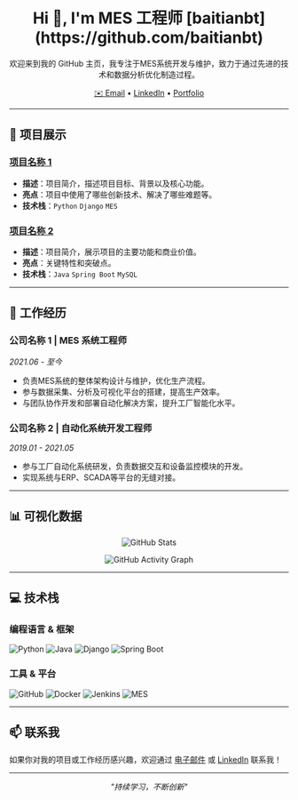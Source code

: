 <!-- 标题 -->
<h1 align="center">Hi 👋, I'm MES 工程师 [baitianbt](https://github.com/baitianbt)</h1>

<!-- 简介 -->
<p align="center">
  欢迎来到我的 GitHub 主页，我专注于MES系统开发与维护，致力于通过先进的技术和数据分析优化制造过程。
</p>

<!-- 个人信息 & 联系方式 -->
<p align="center">
  <a href="mailto:your-email@example.com">✉️ Email</a> •
  <a href="https://www.linkedin.com/in/your-linkedin">LinkedIn</a> •
  <a href="https://your-portfolio.com">Portfolio</a>
</p>

---

## 🚀 项目展示

### [项目名称 1](https://github.com/baitianbt/project1)
- **描述**：项目简介，描述项目目标、背景以及核心功能。
- **亮点**：项目中使用了哪些创新技术、解决了哪些难题等。
- **技术栈**：`Python` `Django` `MES`

### [项目名称 2](https://github.com/baitianbt/project2)
- **描述**：项目简介，展示项目的主要功能和商业价值。
- **亮点**：关键特性和突破点。
- **技术栈**：`Java` `Spring Boot` `MySQL`

<!-- 根据需要添加更多项目 -->

---

## 💼 工作经历

### 公司名称 1 | MES 系统工程师
*2021.06 - 至今*
- 负责MES系统的整体架构设计与维护，优化生产流程。
- 参与数据采集、分析及可视化平台的搭建，提高生产效率。
- 与团队协作开发和部署自动化解决方案，提升工厂智能化水平。

### 公司名称 2 | 自动化系统开发工程师
*2019.01 - 2021.05*
- 参与工厂自动化系统研发，负责数据交互和设备监控模块的开发。
- 实现系统与ERP、SCADA等平台的无缝对接。

---

## 📊 可视化数据

<!-- GitHub 动态统计卡片 -->
<p align="center">
  <img src="https://github-readme-stats.vercel.app/api?username=baitianbt&show_icons=true&theme=default" alt="GitHub Stats" />
</p>

<!-- GitHub 活动图 -->
<p align="center">
  <img src="https://github-readme-activity-graph.vercel.app/graph?username=baitianbt&theme=default" alt="GitHub Activity Graph" />
</p>

<!-- 根据需要，可以增加其他数据卡片，如 Top Languages、贡献图等 -->

---

## 💻 技术栈

### 编程语言 & 框架
<p>
  <img src="https://img.shields.io/badge/Python-3776AB?style=flat&logo=python&logoColor=white" alt="Python" />
  <img src="https://img.shields.io/badge/Java-007396?style=flat&logo=java&logoColor=white" alt="Java" />
  <img src="https://img.shields.io/badge/Django-092E20?style=flat&logo=django&logoColor=white" alt="Django" />
  <img src="https://img.shields.io/badge/Spring_Boot-6DB33F?style=flat&logo=spring-boot&logoColor=white" alt="Spring Boot" />
</p>

### 工具 & 平台
<p>
  <img src="https://img.shields.io/badge/GitHub-181717?style=flat&logo=github&logoColor=white" alt="GitHub" />
  <img src="https://img.shields.io/badge/Docker-2496ED?style=flat&logo=docker&logoColor=white" alt="Docker" />
  <img src="https://img.shields.io/badge/CI/CD-Jenkins-D24939?style=flat" alt="Jenkins" />
  <img src="https://img.shields.io/badge/MES-005A9C?style=flat" alt="MES" />
</p>

---

## 📫 联系我

如果你对我的项目或工作经历感兴趣，欢迎通过 [电子邮件](mailto:your-email@example.com) 或 [LinkedIn](https://www.linkedin.com/in/your-linkedin) 联系我！

---

<!-- 页脚 -->
<p align="center">
  <i>"持续学习，不断创新"</i>
</p>
